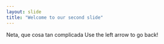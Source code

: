 ```yaml
---
layout: slide
title: "Welcome to our second slide"
---
```

Neta, que cosa tan complicada
Use the left arrow to go back!
